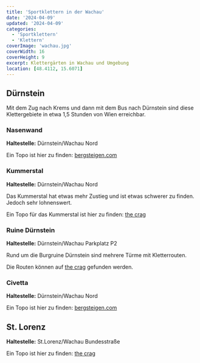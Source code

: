 ```yaml
---
title: 'Sportklettern in der Wachau'
date: '2024-04-09'
updated: '2024-04-09'
categories:
  - 'Sportklettern'
  - 'Klettern'
coverImage: 'wachau.jpg'
coverWidth: 16
coverHeight: 9
excerpt: Klettergärten in Wachau und Umgebung
location: [48.4112, 15.6071]
---
```


## Dürnstein

Mit dem Zug nach Krems und dann mit dem Bus nach Dürnstein sind diese Klettergebiete in etwa 1,5 Stunden von Wien erreichbar.<br>

### Nasenwand

**Haltestelle:** Dürnstein/Wachau Nord

Ein Topo ist hier zu finden: [bergsteigen.com](https://www.bergsteigen.com/touren/klettergarten/nasenwand-duernstein-wachau/)

### Kummerstal

**Haltestelle:** Dürnstein/Wachau Nord

Das Kummerstal hat etwas mehr Zustieg und ist etwas schwerer zu finden. Jedoch sehr lohnenswert.

Ein Topo für das Kummerstal ist hier zu finden: [the crag](https://www.thecrag.com/de/klettern/wachau/area/345363291)

### Ruine Dürnstein

**Haltestelle:** Dürnstein/Wachau Parkplatz P2

Rund um die Burgruine Dürnstein sind mehrere Türme mit Kletterrouten.

Die Routen können auf [the crag](https://www.thecrag.com/climbing/wachau/durnstein/routes) gefunden werden.

### Civetta

**Haltestelle:** Dürnstein/Wachau Nord

Ein Topo ist hier zu finden: [bergsteigen.com](https://www.bergsteigen.com/touren/klettergarten/civetta-duernstein-wachau/)

## St. Lorenz

**Haltestelle:** St.Lorenz/Wachau Bundesstraße

Ein Topo ist hier zu finden: [the crag](https://www.thecrag.com/de/klettern/wachau/area/345374742)
